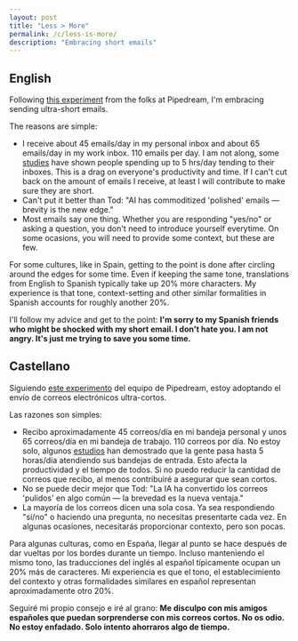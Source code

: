 ```yaml
---           
layout: post
title: "Less > More"
permalink: /c/less-is-more/
description: "Embracing short emails"
---
```

## English
Following [this experiment](https://www.linkedin.com/posts/sacerdoti_2000000-emails-35-words-1-big-experiment-activity-7343892689379020800-ILvI?utm_source=share&utm_medium=member_desktop&rcm=ACoAAAThTqABR3GneJSJRMod7QCCqfCPubHjr6c) from the folks at Pipedream, I'm embracing sending ultra-short emails. 

The reasons are simple: 
- I receive about 45 emails/day in my personal inbox and about 65 emails/day in my work inbox. 110 emails per day. I am not along, some [studies](https://www.cnbc.com/2019/09/22/heres-how-many-hours-american-workers-spend-on-email-each-day.html) have shown people spending up to 5 hrs/day tending to their inboxes. This is a drag on everyone's productivity and time. If I can't cut back on the amount of emails I receive, at least I will contribute to make sure they are short. 
- Can't put it better than Tod: "AI has commoditized 'polished' emails — brevity is the new edge."
- Most emails say one thing. Whether you are responding "yes/no" or asking a question, you don't need to introduce yourself everytime. On some ocasions, you will need to provide some context, but these are few. 

For some cultures, like in Spain, getting to the point is done after circling around the edges for some time. Even if keeping the same tone, translations from English to Spanish typically take up 20% more characters. My experience is that tone, context-setting and other similar formalities in Spanish accounts for roughly another 20%. 

I'll follow my advice and get to the point: **I'm sorry to my Spanish friends who might be shocked with my short email. I don't hate you. I am not angry. It's just me trying to save you some time.**

## Castellano
Siguiendo [este experimento](https://www.linkedin.com/posts/sacerdoti_2000000-emails-35-words-1-big-experiment-activity-7343892689379020800-ILvI?utm_source=share&utm_medium=member_desktop&rcm=ACoAAAThTqABR3GneJSJRMod7QCCqfCPubHjr6c) del equipo de Pipedream, estoy adoptando el envío de correos electrónicos ultra-cortos.

Las razones son simples:
- Recibo aproximadamente 45 correos/día en mi bandeja personal y unos 65 correos/día en mi bandeja de trabajo. 110 correos por día. No estoy solo, algunos [estudios](https://www.cnbc.com/2019/09/22/heres-how-many-hours-american-workers-spend-on-email-each-day.html) han demostrado que la gente pasa hasta 5 horas/día atendiendo sus bandejas de entrada. Esto afecta la productividad y el tiempo de todos. Si no puedo reducir la cantidad de correos que recibo, al menos contribuiré a asegurar que sean cortos.
- No se puede decir mejor que Tod: "La IA ha convertido los correos 'pulidos' en algo común — la brevedad es la nueva ventaja."
- La mayoría de los correos dicen una sola cosa. Ya sea respondiendo "sí/no" o haciendo una pregunta, no necesitas presentarte cada vez. En algunas ocasiones, necesitarás proporcionar contexto, pero son pocas.

Para algunas culturas, como en España, llegar al punto se hace después de dar vueltas por los bordes durante un tiempo. Incluso manteniendo el mismo tono, las traducciones del inglés al español típicamente ocupan un 20% más de caracteres. Mi experiencia es que el tono, el establecimiento del contexto y otras formalidades similares en español representan aproximadamente otro 20%.

Seguiré mi propio consejo e iré al grano: **Me disculpo con mis amigos españoles que puedan sorprenderse con mis correos cortos. No os odio. No estoy enfadado. Solo intento ahorraros algo de tiempo.**
